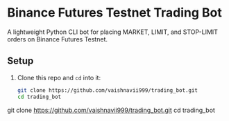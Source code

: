 # Binance Futures Testnet Trading Bot

A lightweight Python CLI bot for placing MARKET, LIMIT, and STOP-LIMIT orders on Binance Futures Testnet.

## Setup

1. Clone this repo and `cd` into it:
   ```bash
   git clone https://github.com/vaishnavii999/trading_bot.git
   cd trading_bot

git clone https://github.com/vaishnavii999/trading_bot.git
cd trading_bot

